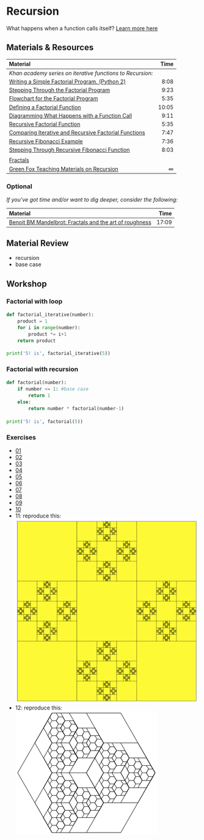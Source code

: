 # Recursion
What happens when a function calls itself? [Learn more here](
https://github.com/gy0p4k/test/recursion/python.md)

## Materials & Resources
| Material | Time |
|:---------|-----:|
| *Khan academy series on iterative functions to Recursion:* |  |
| [Writing a Simple Factorial Program. (Python 2)](https://www.youtube.com/watch?v=ZyYp1V84Xqc&index=6&list=PL36E7A2B75028A3D6) | 8:08 |
| [Stepping Through the Factorial Program](https://www.youtube.com/watch?v=dn9XjHz33O8&index=7&list=PL36E7A2B75028A3D6) | 9:23 |
| [Flowchart for the Factorial Program](https://www.youtube.com/watch?v=EiR6cf8Towc&list=PL36E7A2B75028A3D6&index=8) | 5:35 |
| [Defining a Factorial Function](https://www.youtube.com/watch?v=JwO_25S_eWE&index=10&list=PL36E7A2B75028A3D6) | 10:05 |
| [Diagramming What Happens with a Function Call](https://www.youtube.com/watch?v=6qCQB8E5bkI&list=PL36E7A2B75028A3D6&index=11) | 9:11 |
| [Recursive Factorial Function](https://www.youtube.com/watch?v=o920mj0NbhE&index=12&list=PL36E7A2B75028A3D6) | 5:35 |
| [Comparing Iterative and Recursive Factorial Functions](https://www.youtube.com/watch?v=kx6DfrYfWnQ&list=PL36E7A2B75028A3D6&index=13) | 7:47 |
| [Recursive Fibonacci Example](https://www.youtube.com/watch?v=urPVT1lymzU&list=PL36E7A2B75028A3D6&index=17) | 7:36 |
| [Stepping Through Recursive Fibonacci Function](https://www.youtube.com/watch?v=zg-ddPbzcKM&index=18&list=PL36E7A2B75028A3D6) | 8:03 |
| | |
| [Fractals](https://www.youtube.com/watch?v=WFtTdf3I6Ug) | |
| [Green Fox Teaching Materials on Recursion](https://github.com/greenfox-academy/teaching-materials/tree/master/python/recursion) | ∞ |


### Optional
*If you've got time and/or want to dig deeper, consider the following:*

| Material | Time |
|:---------|-----:|
| [Benoit BM Mandelbrot: Fractals and the art of roughness](https://www.ted.com/talks/benoit_mandelbrot_fractals_the_art_of_roughness?language=en) | 17:09 |




## Material Review
 - recursion
 - base case

## Workshop


### Factorial with loop

```python
def factorial_iterative(number):
    product = 1
    for i in range(number):
        product *= i+1
    return product

print('5! is', factorial_iterative(5))
```



### Factorial with recursion

```python
def factorial(number):
    if number <= 1: #base case
        return 1
    else:
        return number * factorial(number-1)

print('5! is', factorial(5))
```

### Exercises

 - [01](python/recursive_counter.py)
 - [02](python/recursive_add.py)
 - [03](python/recursive_sumdigit.py)
 - [04](python/recursive_power.py)	
 - [05](python/recursion_bunny1.py)
 - [06](python/recursion_bunny2.py)
 - [07](python/recursion_string1.py)
 - [08](python/recursion_string2.py)
 - [09](python/recursion_string3.py)
 - [10](python/recursion_fibonacci.py)
 - 11: reproduce this:   
![11](python/recursive_graphic.png)
 - 12: reproduce this:   
![12](python/recursive_graphic2.png)